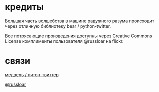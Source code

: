 # кредиты

Большая часть волшебства в машине радужного разума происходит через
отличную библиотеку bear / python-twitter.

Все потрясающие произведения доступны через Creative Commons License
комплименты пользователя @russloar на flickr.

# связи

[медведь / питон-твиттер](https://github.com/bear/python-twitter)

[@russloar](https://www.flickr.com/photos/russloar/)
